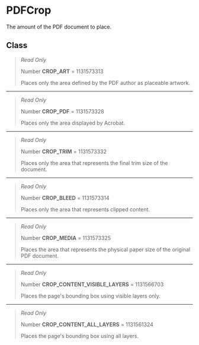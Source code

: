# PDFCrop
The amount of the PDF document to place.

## Class
> *Read Only* 
> 
> Number **CROP_ART** = 1131573313
> 
> Places only the area defined by the PDF author as placeable artwork.
*** 
> *Read Only* 
> 
> Number **CROP_PDF** = 1131573328
> 
> Places only the area displayed by Acrobat.
*** 
> *Read Only* 
> 
> Number **CROP_TRIM** = 1131573332
> 
> Places only the area that represents the final trim size of the document.
*** 
> *Read Only* 
> 
> Number **CROP_BLEED** = 1131573314
> 
> Places only the area that represents clipped content.
*** 
> *Read Only* 
> 
> Number **CROP_MEDIA** = 1131573325
> 
> Places the area that represents the physical paper size of the original PDF document.
*** 
> *Read Only* 
> 
> Number **CROP_CONTENT_VISIBLE_LAYERS** = 1131566703
> 
> Places the page's bounding box using visible layers only.
*** 
> *Read Only* 
> 
> Number **CROP_CONTENT_ALL_LAYERS** = 1131561324
> 
> Places the page's bounding box using all layers.

